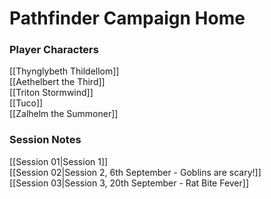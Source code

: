 # Pathfinder Campaign Home

### Player Characters
[[Thynglybeth Thildellom]]  
[[Aethelbert the Third]]  
[[Triton Stormwind]]  
[[Tuco]]  
[[Zalhelm the Summoner]]  

### Session Notes
[[Session 01|Session 1]]    
[[Session 02|Session 2, 6th September - Goblins are scary!]]  
[[Session 03|Session 3, 20th September - Rat Bite Fever]]    